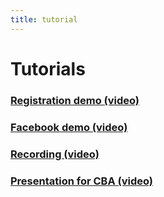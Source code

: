 ```yaml
---
title: tutorial
---
```


# Tutorials

### [Registration demo (video)](/node/26) 
### [Facebook demo (video)](/facebook-demo) 
### [Recording (video)](/video-demo1) 
### [Presentation for CBA (video)](/video-presenation)